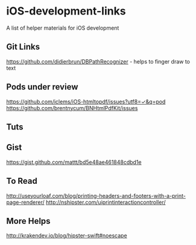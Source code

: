 # iOS-development-links
A list of helper materials for iOS development 

## Git Links 

https://github.com/didierbrun/DBPathRecognizer - helps to finger draw to text 

## Pods under review

https://github.com/iclems/iOS-htmltopdf/issues?utf8=✓&q=pod 
https://github.com/brentnycum/BNHtmlPdfKit/issues

## Tuts

## Gist

https://gist.github.com/mattt/bd5e48ae461848cdbd1e

## To Read

http://useyourloaf.com/blog/printing-headers-and-footers-with-a-print-page-renderer/
http://nshipster.com/uiprintinteractioncontroller/

## More Helps

http://krakendev.io/blog/hipster-swift#noescape 
